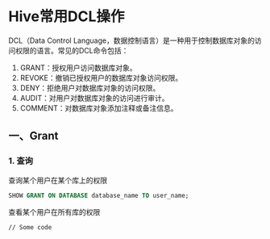 # Hive常用DCL操作

DCL（Data Control Language，数据控制语言）是一种用于控制数据库对象的访问权限的语言。常见的DCL命令包括：

1. GRANT：授权用户访问数据库对象。
2. REVOKE：撤销已授权用户的数据库对象访问权限。
3. DENY：拒绝用户对数据库对象的访问权限。
4. AUDIT：对用户对数据库对象的访问进行审计。
5. COMMENT：对数据库对象添加注释或备注信息。

## 一、Grant

### 1. 查询

查询某个用户在某个库上的权限

```sql
SHOW GRANT ON DATABASE database_name TO user_name;
```

查看某个用户在所有库的权限

```
// Some code
```
